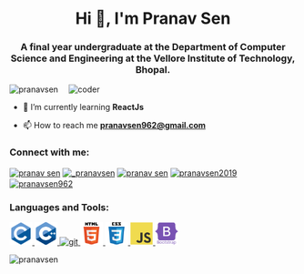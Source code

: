 <h1 align="center">Hi 👋, I'm Pranav Sen</h1>
<h3 align="center">A final year undergraduate at the Department of Computer Science and Engineering at the Vellore Institute of Technology, Bhopal.</h3>
<img align="right" width="400" src="https://miro.medium.com/max/1360/1*IRGHmiGsa16stedQvIaZfw.gif" alt="coder">
<p align="left"> <img src="https://komarev.com/ghpvc/?username=pranavsen&label=Profile%20views&color=0e75b6&style=flat" alt="pranavsen" /> </p>

- 🌱 I’m currently learning **ReactJs**

- 📫 How to reach me **pranavsen962@gmail.com**

<h3 align="left">Connect with me:</h3>
<p align="left">
  <a href="https://linkedin.com/in/pranav-sen-1888a0228" target="blank"><img align="center" src="https://raw.githubusercontent.com/rahuldkjain/github-profile-readme-generator/master/src/images/icons/Social/linked-in-alt.svg" alt="pranav sen" height="30" width="40" /></a>
<a href="https://instagram.com/_pranavsen" target="blank"><img align="center" src="https://raw.githubusercontent.com/rahuldkjain/github-profile-readme-generator/master/src/images/icons/Social/instagram.svg" alt="_pranavsen" height="30" width="40" /></a>
  <a href="https://fb.com/pranav.sen.3" target="blank"><img align="center" src="https://raw.githubusercontent.com/rahuldkjain/github-profile-readme-generator/master/src/images/icons/Social/facebook.svg" alt="pranav sen" height="30" width="40" /></a>
<a href="https://auth.geeksforgeeks.org/user/pranavsen2019" target="blank"><img align="center" src="https://raw.githubusercontent.com/rahuldkjain/github-profile-readme-generator/master/src/images/icons/Social/geeks-for-geeks.svg" alt="pranavsen2019" height="30" width="40" /></a>
<a href="https://www.leetcode.com/pranavsen962" target="blank"><img align="center" src="https://raw.githubusercontent.com/rahuldkjain/github-profile-readme-generator/master/src/images/icons/Social/leet-code.svg" alt="pranavsen962" height="30" width="40" /></a>
</p>

<h3 align="left">Languages and Tools:</h3>
<p align="left"> 
</a> <a href="https://www.cprogramming.com/" target="_blank" rel="noreferrer"> <img src="https://raw.githubusercontent.com/devicons/devicon/master/icons/c/c-original.svg" alt="c" width="40" height="40"/> </a>
<a href="https://www.w3schools.com/cpp/" target="_blank" rel="noreferrer"> <img src="https://raw.githubusercontent.com/devicons/devicon/master/icons/cplusplus/cplusplus-original.svg" alt="cplusplus" width="40" height="40"/> </a> 
<a href="https://git-scm.com/" target="_blank" rel="noreferrer"> <img src="https://www.vectorlogo.zone/logos/git-scm/git-scm-icon.svg" alt="git" width="40" height="40"/> </a>
<a href="https://www.w3.org/html/" target="_blank" rel="noreferrer"> <img src="https://raw.githubusercontent.com/devicons/devicon/master/icons/html5/html5-original-wordmark.svg" alt="html5" width="40" height="40"/> </a>
<a href="https://www.w3schools.com/css/" target="_blank" rel="noreferrer"> <img src="https://raw.githubusercontent.com/devicons/devicon/master/icons/css3/css3-original-wordmark.svg" alt="css3" width="40" height="40"/> </a>
<a href="https://developer.mozilla.org/en-US/docs/Web/JavaScript" target="_blank" rel="noreferrer"> <img src="https://raw.githubusercontent.com/devicons/devicon/master/icons/javascript/javascript-original.svg" alt="javascript" width="40" height="40"/> </a>
<a href="https://getbootstrap.com" target="_blank" rel="noreferrer"> <img src="https://raw.githubusercontent.com/devicons/devicon/master/icons/bootstrap/bootstrap-plain-wordmark.svg" alt="bootstrap" width="40" height="40"/></p>

<p><img align="left" src="https://github-readme-stats.vercel.app/api/top-langs?username=pranavsen&show_icons=true&locale=en&layout=compact" alt="pranavsen" /></p>


